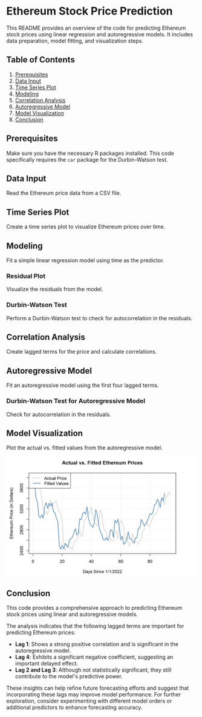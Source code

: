 # Ethereum Stock Price Prediction

This README provides an overview of the code for predicting Ethereum stock prices using linear regression and autoregressive models. It includes data preparation, model fitting, and visualization steps.

## Table of Contents
1. [Prerequisites](#prerequisites)
2. [Data Input](#data-input)
3. [Time Series Plot](#time-series-plot)
4. [Modeling](#modeling)
5. [Correlation Analysis](#correlation-analysis)
6. [Autoregressive Model](#autoregressive-model)
7. [Model Visualization](#model-visualization)
8. [Conclusion](#conclusion)

## Prerequisites

Make sure you have the necessary R packages installed. This code specifically requires the `car` package for the Durbin-Watson test.

## Data Input

Read the Ethereum price data from a CSV file.

## Time Series Plot

Create a time series plot to visualize Ethereum prices over time.

## Modeling

Fit a simple linear regression model using time as the predictor.

### Residual Plot

Visualize the residuals from the model.

### Durbin-Watson Test

Perform a Durbin-Watson test to check for autocorrelation in the residuals.

## Correlation Analysis

Create lagged terms for the price and calculate correlations.

## Autoregressive Model

Fit an autoregressive model using the first four lagged terms.

### Durbin-Watson Test for Autoregressive Model

Check for autocorrelation in the residuals.

## Model Visualization

Plot the actual vs. fitted values from the autoregressive model.

<img src="https://github.com/RoryQo/Ethereum-Stock-Price-Prediction/blob/main/graph1.jpg" alt="Ethereum Price Prediction" style="width:600px"/>


## Conclusion

This code provides a comprehensive approach to predicting Ethereum stock prices using linear and autoregressive models.

The analysis indicates that the following lagged terms are important for predicting Ethereum prices:
- **Lag 1**: Shows a strong positive correlation and is significant in the autoregressive model.
- **Lag 4**: Exhibits a significant negative coefficient, suggesting an important delayed effect.
- **Lag 2 and Lag 3**: Although not statistically significant, they still contribute to the model's predictive power.

These insights can help refine future forecasting efforts and suggest that incorporating these lags may improve model performance. For further exploration, consider experimenting with different model orders or additional predictors to enhance forecasting accuracy.
